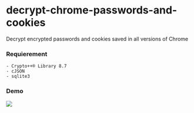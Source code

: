 # decrypt-chrome-passwords-and-cookies
Decrypt encrypted passwords and cookies saved in all versions of Chrome

### Requierement

    - Crypto++® Library 8.7
    - cJSON
    - sqlite3



### Demo

![](2023-09-22-15-33-25.gif)


 



